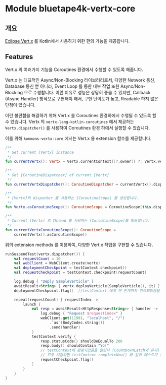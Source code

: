 # Module bluetape4k-vertx-core

## 개요

[Eclipse Vert.x](https://vertx.io/) 를 Kotlin에서 사용하기 위한 편의 기능을 제공합니다.

## Features

Vert.x 의 여러가지 기능을 Coroutines 환경에서 수행할 수 있도록 해줍니다.

Vert.x 는 대표적인 Async/Non-Blocking 라이브러리로서, 다양한 Network 통신, Database 통신 뿐 아니라,
Event Loop 를 통한 내부 작업 또한 Async/Non-Blocking 으로 수행합니다. 이런 이유로 성능은 상당히 좋을 수 있지만,
Callback (Async Handler) 방식으로 구현해야 해서, 구현 난이도가 높고, Readable 하지 않은 단점이 있습니다.

이런 불편함을 해결하기 위해 Vert.x 를 Coroutines 환경하에서 수행될 수 있도록 할 수 있습니다. Vertx 의 `vertx-lang-kotlin-coroutines` 에서 제공하는
`Vertx.dispatcher()` 를 사용하여 Coroutines 환경 하에서 실행할 수 있습니다.

이를 위해 `kommons-vertx-core` 에서는 Vert.x 용 extension 함수를 제공합니다.

```kotlin
/**
 * Get current [Vertx] instance
 */
fun currentVertx(): Vertx = Vertx.currentContext()?.owner() ?: Vertx.vertx()
```

```kotlin
/**
 * Get [CoroutineDispatcher] of current [Vertx]
 */
fun currentVertxDispatcher(): CoroutineDispatcher = currentVertx().dispatcher()

/**
 * [Vertx]의 dispacher 를 사용하는 [CoroutineScope] 를 생성합니다.
 */
fun Vertx.asCoroutineScope(): CoroutineScope = CoroutineScope(this.dispatcher())

/**
 * Current [Vertx] 의 Thread 를 사용하는 [CoroutineScope]를 빌드합니다.
 */
fun currentVertxCoroutineScope(): CoroutineScope =
    currentVertx().asCoroutineScope()
```

위의 extension methods 를 이용하여, 다양한 Vert.x 작업을 구현할 수 있습니다.

```kotlin
runSuspendTest(vertx.dispatcher()) {
    val requestCount = 10
    val webClient = WebClient.create(vertx)
    val deploymentCheckpoint = testContext.checkpoint()
    val requestCheckpoint = testContext.checkpoint(requestCount)

    log.debug { "Deply SampleVerticle" }
    awaitResult<String> { vertx.deployVerticle(SampleVerticle(), it) }
    deploymentCheckpoint.flag()  //testContext 에게 현 단계까지 완료되었음을 알린다.

    repeat(requestCount) { requestIndex ->
        launch {
            val resp = awaitResult<HttpResponse<String>> { handler ->
                log.debug { "Request $requestIndex" }
                webClient.get(11981, "localhost", "/")
                    .`as`(BodyCodec.string())
                    .send(handler)
            }
            testContext.verify {
                resp.statusCode() shouldBeEqualTo 200
                resp.body() shouldContain "Yo!"
                // testContext에 완료되었음을 알린다 (CountDownLatch와 유사)
                // 모두 차감하면 testContext.completeNow() 와 같이 테스트가 종료된다.
                requestCheckpoint.flag()
            }
        }
    }
}
```
